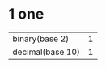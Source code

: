 1 one
=====

<table><tbody><tr class="odd"><td>binary(base 2)</td><td>1</td></tr><tr class="even"><td>decimal(base 10)</td><td>1</td></tr></tbody></table>
